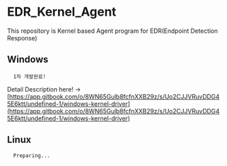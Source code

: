 # EDR_Kernel_Agent
This repository is Kernel based Agent program for EDR(Endpoint Detection Response)

## Windows
```
  1차 개발완료!

```
Detail Description here! ->[https://app.gitbook.com/o/8WN65Gulb8fcfnXXB29z/s/Uo2CJJVRuvDDG45E6ktt/undefined-1/windows-kernel-driver](https://app.gitbook.com/o/8WN65Gulb8fcfnXXB29z/s/Uo2CJJVRuvDDG45E6ktt/undefined-1/windows-kernel-driver)
<br>

## Linux

```
  Preparing...
```

<br>

